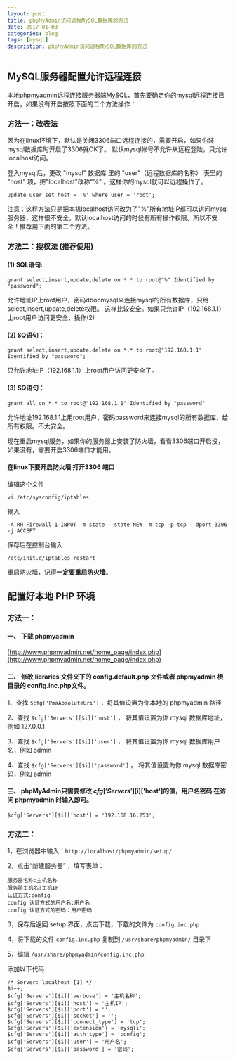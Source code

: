 ```yaml
---
layout: post
title: phpMyAdmin访问远程MySQL数据库的方法
date: 2017-01-03
categories: blog
tags: [mysql]
description: phpMyAdmin访问远程MySQL数据库的方法
---
```


## MySQL服务器配置允许远程连接

本地phpmyadmin远程连接服务器端MySQL，首先要确定你的mysql远程连接已开启，如果没有开启按照下面的二个方法操作：

### 方法一：改表法

因为在linux环境下，默认是关闭3306端口远程连接的，需要开启，如果你装mysql数据库时开启了3306就OK了。
默认mysql帐号不允许从远程登陆，只允许localhost访问。

登入mysql后，更改 "mysql" 数据库 里的 "user"（远程数据库的名称） 表里的 "host" 项，把"localhost"改称"%" 。这样你的mysql就可以远程操作了。

`update user set host = '%' where user = 'root';`   

注意：这样方法只是把本机localhost访问改为了"%"所有地址IP都可以访问mysql服务器，这样很不安全。默认localhost访问的时候有所有操作权限。所以不安全！推荐用下面的第二个方法。

### 方法二：授权法 (推荐使用)

#### (1) SQL语句:

`grant select,insert,update,delete on *.* to root@"%" Identified by "password";`

允许地址IP上root用户，密码dboomysql来连接mysql的所有数据库，只给select,insert,update,delete权限。 这样比较安全。如果只允许IP（192.168.1.1）上root用户访问更安全，操作(2)

#### (2) SQ语句：

`grant select,insert,update,delete on *.* to root@"192.168.1.1" Identified by "password";`

只允许地址IP（192.168.1.1）上root用户访问更安全了。

#### (3) SQ语句：

`grant all on *.* to root@"192.168.1.1" Identified by "password"`

允许地址192.168.1.1上用root用户，密码password来连接mysql的所有数据库，给所有权限。不太安全。


现在重启mysql服务，如果你的服务器上安装了防火墙，看看3306端口开启没，如果没有，需要开启3306端口才能用。

#### 在linux下要开启防火墙 打开3306 端口

编辑这个文件

`vi /etc/sysconfig/iptables`

输入

`-A RH-Firewall-1-INPUT -m state --state NEW -m tcp -p tcp --dport 3306 -j ACCEPT`

保存后在控制台输入

`/etc/init.d/iptables restart`

重启防火墙，记得**一定要重启防火墙**。

 
## 配置好本地 PHP 环境

### 方法一：

#### 一、 下载 phpmyadmin

[http://www.phpmyadmin.net/home_page/index.php](http://www.phpmyadmin.net/home_page/index.php)

#### 二、 修改 libraries 文件夹下的 config.default.php 文件或者 phpmyadmin 根目录的 config.inc.php文件。

1、查找 `$cfg['PmaAbsoluteUri']` ，将其值设置为你本地的 phpmyadmin 路径

2、查找 `$cfg['Servers'][$i]['host']` ， 将其值设置为你 mysql 数据库地址，例如 127.0.0.1

3、查找 `$cfg['Servers'][$i]['user']` ， 将其值设置为你 mysql 数据库用户名，例如 admin

4、查找 `$cfg['Servers'][$i]['password']` ， 将其值设置为你 mysql 数据库密码，例如 admin

#### 三、 phpMyAdmin只需要修改 $cfg['Servers'][$i]['host']的值，用户名密码 在访问 phpmyadmin 时输入即可。

`$cfg['Servers'][$i]['host'] = '192.168.16.253';`

### 方法二：

1，在浏览器中输入：`http://localhost/phpmyadmin/setup/`

2，点击“新建服务器” ，填写表单：

    服务器名称:主机名称
    服务器主机名:主机IP
    认证方式:config
    config 认证方式的用户名:用户名
    config 认证方式的密码：用户密码

3，保存后返回 setup 界面，点击下载，下载的文件为 `config.inc.php`

4，将下载的文件 `config.inc.php` 复制到 `/usr/share/phpmyadmin/` 目录下
 
5，编辑 `/usr/share/phpmyadmin/config.inc.php`

添加以下代码

    /* Server: localhost [1] */
    $i++;
    $cfg['Servers'][$i]['verbose'] = '主机名称';
    $cfg['Servers'][$i]['host'] = '主机IP';
    $cfg['Servers'][$i]['port'] = '';
    $cfg['Servers'][$i]['socket'] = '';
    $cfg['Servers'][$i]['connect_type'] = 'tcp';
    $cfg['Servers'][$i]['extension'] = 'mysqli';
    $cfg['Servers'][$i]['auth_type'] = 'config';
    $cfg['Servers'][$i]['user'] = '用户名';
    $cfg['Servers'][$i]['password'] = '密码';